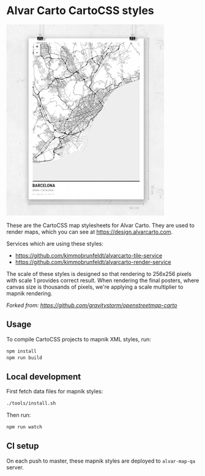 # Alvar Carto CartoCSS styles

![screenshot](docs/screenshot.png)

These are the CartoCSS map stylesheets for Alvar Carto. They are used to render maps, which you can see at https://design.alvarcarto.com.

Services which are using these styles:

* https://github.com/kimmobrunfeldt/alvarcarto-tile-service
* https://github.com/kimmobrunfeldt/alvarcarto-render-service

The scale of these styles is designed so that rendering to 256x256 pixels with
scale 1 provides correct result. When rendering the final posters, where canvas size
is thousands of pixels, we're applying a scale multiplier to mapnik rendering.

*Forked from: https://github.com/gravitystorm/openstreetmap-carto*

## Usage

To compile CartoCSS projects to mapnik XML styles, run:

```bash
npm install
npm run build
```

## Local development

First fetch data files for mapnik styles:

```bash
./tools/install.sh
```

Then run:

```bash
npm run watch
```

## CI setup

On each push to master, these mapnik styles are deployed to `alvar-map-qa` server.

